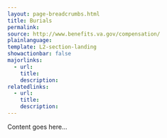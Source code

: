 ```yaml
---
layout: page-breadcrumbs.html
title: Burials
permalink:
source: http://www.benefits.va.gov/compensation/
plainlanguage:
template: L2-section-landing
showactionbar: false
majorlinks:
  - url: 
    title: 
    description: 
relatedlinks: 
  - url: 
    title: 
    description: 
---
```


Content goes here...
